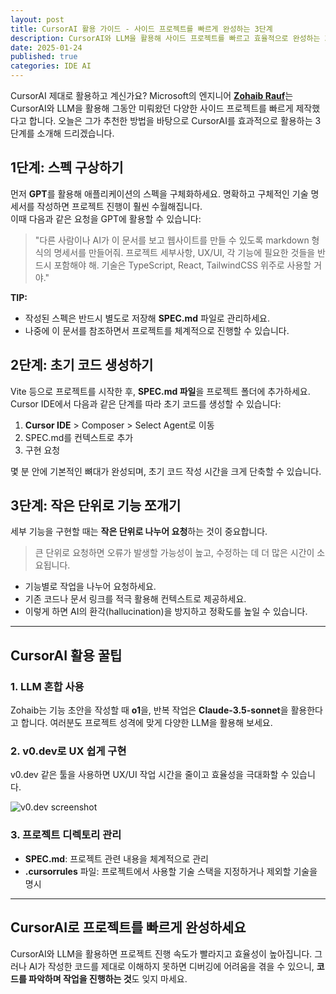 ```yaml
---
layout: post
title: CursorAI 활용 가이드 - 사이드 프로젝트를 빠르게 완성하는 3단계
description: CursorAI와 LLM을 활용해 사이드 프로젝트를 빠르고 효율적으로 완성하는 3단계 가이드
date: 2025-01-24
published: true
categories: IDE AI
---
```


CursorAI 제대로 활용하고 계신가요? Microsoft의 엔지니어 [**Zohaib Rauf**](https://www.linkedin.com/in/zohaibrauf/)는 CursorAI와 LLM을 활용해 그동안 미뤄왔던 다양한 사이드 프로젝트를 빠르게 제작했다고 합니다. 오늘은 그가 추천한 방법을 바탕으로 CursorAI를 효과적으로 활용하는 3단계를 소개해 드리겠습니다.

## 1단계: **스펙 구상하기**

먼저 **GPT**를 활용해 애플리케이션의 스펙을 구체화하세요. 명확하고 구체적인 기술 명세서를 작성하면 프로젝트 진행이 훨씬 수월해집니다.  
이때 다음과 같은 요청을 GPT에 활용할 수 있습니다:

> "다른 사람이나 AI가 이 문서를 보고 웹사이트를 만들 수 있도록 markdown 형식의 명세서를 만들어줘. 프로젝트 세부사항, UX/UI, 각 기능에 필요한 것들을 반드시 포함해야 해. 기술은 TypeScript, React, TailwindCSS 위주로 사용할 거야."

**TIP:**

- 작성된 스펙은 반드시 별도로 저장해 **SPEC.md** 파일로 관리하세요.
- 나중에 이 문서를 참조하면서 프로젝트를 체계적으로 진행할 수 있습니다.

## 2단계: **초기 코드 생성하기**

Vite 등으로 프로젝트를 시작한 후, **SPEC.md 파일**을 프로젝트 폴더에 추가하세요.  
Cursor IDE에서 다음과 같은 단계를 따라 초기 코드를 생성할 수 있습니다:

1. **Cursor IDE** > Composer > Select Agent로 이동
2. SPEC.md를 컨텍스트로 추가
3. 구현 요청

몇 분 안에 기본적인 뼈대가 완성되며, 초기 코드 작성 시간을 크게 단축할 수 있습니다.

## 3단계: **작은 단위로 기능 쪼개기**

세부 기능을 구현할 때는 **작은 단위로 나누어 요청**하는 것이 중요합니다.

> 큰 단위로 요청하면 오류가 발생할 가능성이 높고, 수정하는 데 더 많은 시간이 소요됩니다.

- 기능별로 작업을 나누어 요청하세요.
- 기존 코드나 문서 링크를 적극 활용해 컨텍스트로 제공하세요.
- 이렇게 하면 AI의 환각(hallucination)을 방지하고 정확도를 높일 수 있습니다.

---

## CursorAI 활용 꿀팁

### 1. LLM 혼합 사용

Zohaib는 기능 초안을 작성할 때 **o1**을, 반복 작업은 **Claude-3.5-sonnet**을 활용한다고 합니다. 여러분도 프로젝트 성격에 맞게 다양한 LLM을 활용해 보세요.

### 2. v0.dev로 UX 쉽게 구현

v0.dev 같은 툴을 사용하면 UX/UI 작업 시간을 줄이고 효율성을 극대화할 수 있습니다.

![v0.dev screenshot](https://vercel.com/_next/image?url=https%3A%2F%2Fassets.vercel.com%2Fimage%2Fupload%2Fcontentful%2Fimage%2Fe5382hct74si%2F3CSHPVw6n6ZPBWXZfFycpp%2Fb499dbf7977ad404be660a892da2100a%2F600x300.png&w=1920&q=75)

### 3. 프로젝트 디렉토리 관리

- **SPEC.md**: 프로젝트 관련 내용을 체계적으로 관리
- **.cursorrules** 파일: 프로젝트에서 사용할 기술 스택을 지정하거나 제외할 기술을 명시

---

## CursorAI로 프로젝트를 빠르게 완성하세요

CursorAI와 LLM을 활용하면 프로젝트 진행 속도가 빨라지고 효율성이 높아집니다. 그러나 AI가 작성한 코드를 제대로 이해하지 못하면 디버깅에 어려움을 겪을 수 있으니, **코드를 파악하며 작업을 진행하는 것**도 잊지 마세요.
